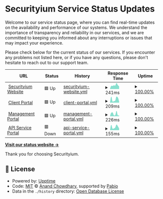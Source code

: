 # Securityium Service Status Updates

Welcome to our service status page, where you can find real-time updates on the availability and performance of our systems. We understand the importance of transparency and reliability in our services, and we are committed to keeping you informed about any interruptions or issues that may impact your experience.

Please check below for the current status of our services. If you encounter any problems not listed here, or if you have any questions, please don't hesitate to reach out to our support team.

<!--start: status pages-->
<!-- This summary is generated by Upptime (https://github.com/upptime/upptime) -->
<!-- Do not edit this manually, your changes will be overwritten -->
<!-- prettier-ignore -->
| URL | Status | History | Response Time | Uptime |
| --- | ------ | ------- | ------------- | ------ |
| <img alt="" src="https://icons.duckduckgo.com/ip3/www.securityium.com.ico" height="13"> [Securityium Website](https://www.securityium.com/) | 🟩 Up | [securityium-website.yml](https://github.com/securityium/uptime-status/commits/HEAD/history/securityium-website.yml) | <details><summary><img alt="Response time graph" src="./graphs/securityium-website/response-time-week.png" height="20"> 241ms</summary><br><a href="https://status.prosecurity.work/history/securityium-website"><img alt="Response time 363" src="https://img.shields.io/endpoint?url=https%3A%2F%2Fraw.githubusercontent.com%2Fsecurityium%2Fuptime-status%2FHEAD%2Fapi%2Fsecurityium-website%2Fresponse-time.json"></a><br><a href="https://status.prosecurity.work/history/securityium-website"><img alt="24-hour response time 177" src="https://img.shields.io/endpoint?url=https%3A%2F%2Fraw.githubusercontent.com%2Fsecurityium%2Fuptime-status%2FHEAD%2Fapi%2Fsecurityium-website%2Fresponse-time-day.json"></a><br><a href="https://status.prosecurity.work/history/securityium-website"><img alt="7-day response time 241" src="https://img.shields.io/endpoint?url=https%3A%2F%2Fraw.githubusercontent.com%2Fsecurityium%2Fuptime-status%2FHEAD%2Fapi%2Fsecurityium-website%2Fresponse-time-week.json"></a><br><a href="https://status.prosecurity.work/history/securityium-website"><img alt="30-day response time 238" src="https://img.shields.io/endpoint?url=https%3A%2F%2Fraw.githubusercontent.com%2Fsecurityium%2Fuptime-status%2FHEAD%2Fapi%2Fsecurityium-website%2Fresponse-time-month.json"></a><br><a href="https://status.prosecurity.work/history/securityium-website"><img alt="1-year response time 363" src="https://img.shields.io/endpoint?url=https%3A%2F%2Fraw.githubusercontent.com%2Fsecurityium%2Fuptime-status%2FHEAD%2Fapi%2Fsecurityium-website%2Fresponse-time-year.json"></a></details> | <details><summary><a href="https://status.prosecurity.work/history/securityium-website">100.00%</a></summary><a href="https://status.prosecurity.work/history/securityium-website"><img alt="All-time uptime 99.99%" src="https://img.shields.io/endpoint?url=https%3A%2F%2Fraw.githubusercontent.com%2Fsecurityium%2Fuptime-status%2FHEAD%2Fapi%2Fsecurityium-website%2Fuptime.json"></a><br><a href="https://status.prosecurity.work/history/securityium-website"><img alt="24-hour uptime 100.00%" src="https://img.shields.io/endpoint?url=https%3A%2F%2Fraw.githubusercontent.com%2Fsecurityium%2Fuptime-status%2FHEAD%2Fapi%2Fsecurityium-website%2Fuptime-day.json"></a><br><a href="https://status.prosecurity.work/history/securityium-website"><img alt="7-day uptime 100.00%" src="https://img.shields.io/endpoint?url=https%3A%2F%2Fraw.githubusercontent.com%2Fsecurityium%2Fuptime-status%2FHEAD%2Fapi%2Fsecurityium-website%2Fuptime-week.json"></a><br><a href="https://status.prosecurity.work/history/securityium-website"><img alt="30-day uptime 100.00%" src="https://img.shields.io/endpoint?url=https%3A%2F%2Fraw.githubusercontent.com%2Fsecurityium%2Fuptime-status%2FHEAD%2Fapi%2Fsecurityium-website%2Fuptime-month.json"></a><br><a href="https://status.prosecurity.work/history/securityium-website"><img alt="1-year uptime 99.99%" src="https://img.shields.io/endpoint?url=https%3A%2F%2Fraw.githubusercontent.com%2Fsecurityium%2Fuptime-status%2FHEAD%2Fapi%2Fsecurityium-website%2Fuptime-year.json"></a></details>
| <img alt="" src="https://icons.duckduckgo.com/ip3/clients.prosecurity.work.ico" height="13"> [Client Portal](https://clients.prosecurity.work/) | 🟩 Up | [client-portal.yml](https://github.com/securityium/uptime-status/commits/HEAD/history/client-portal.yml) | <details><summary><img alt="Response time graph" src="./graphs/client-portal/response-time-week.png" height="20"> 209ms</summary><br><a href="https://status.prosecurity.work/history/client-portal"><img alt="Response time 178" src="https://img.shields.io/endpoint?url=https%3A%2F%2Fraw.githubusercontent.com%2Fsecurityium%2Fuptime-status%2FHEAD%2Fapi%2Fclient-portal%2Fresponse-time.json"></a><br><a href="https://status.prosecurity.work/history/client-portal"><img alt="24-hour response time 63" src="https://img.shields.io/endpoint?url=https%3A%2F%2Fraw.githubusercontent.com%2Fsecurityium%2Fuptime-status%2FHEAD%2Fapi%2Fclient-portal%2Fresponse-time-day.json"></a><br><a href="https://status.prosecurity.work/history/client-portal"><img alt="7-day response time 209" src="https://img.shields.io/endpoint?url=https%3A%2F%2Fraw.githubusercontent.com%2Fsecurityium%2Fuptime-status%2FHEAD%2Fapi%2Fclient-portal%2Fresponse-time-week.json"></a><br><a href="https://status.prosecurity.work/history/client-portal"><img alt="30-day response time 188" src="https://img.shields.io/endpoint?url=https%3A%2F%2Fraw.githubusercontent.com%2Fsecurityium%2Fuptime-status%2FHEAD%2Fapi%2Fclient-portal%2Fresponse-time-month.json"></a><br><a href="https://status.prosecurity.work/history/client-portal"><img alt="1-year response time 178" src="https://img.shields.io/endpoint?url=https%3A%2F%2Fraw.githubusercontent.com%2Fsecurityium%2Fuptime-status%2FHEAD%2Fapi%2Fclient-portal%2Fresponse-time-year.json"></a></details> | <details><summary><a href="https://status.prosecurity.work/history/client-portal">100.00%</a></summary><a href="https://status.prosecurity.work/history/client-portal"><img alt="All-time uptime 99.99%" src="https://img.shields.io/endpoint?url=https%3A%2F%2Fraw.githubusercontent.com%2Fsecurityium%2Fuptime-status%2FHEAD%2Fapi%2Fclient-portal%2Fuptime.json"></a><br><a href="https://status.prosecurity.work/history/client-portal"><img alt="24-hour uptime 100.00%" src="https://img.shields.io/endpoint?url=https%3A%2F%2Fraw.githubusercontent.com%2Fsecurityium%2Fuptime-status%2FHEAD%2Fapi%2Fclient-portal%2Fuptime-day.json"></a><br><a href="https://status.prosecurity.work/history/client-portal"><img alt="7-day uptime 100.00%" src="https://img.shields.io/endpoint?url=https%3A%2F%2Fraw.githubusercontent.com%2Fsecurityium%2Fuptime-status%2FHEAD%2Fapi%2Fclient-portal%2Fuptime-week.json"></a><br><a href="https://status.prosecurity.work/history/client-portal"><img alt="30-day uptime 100.00%" src="https://img.shields.io/endpoint?url=https%3A%2F%2Fraw.githubusercontent.com%2Fsecurityium%2Fuptime-status%2FHEAD%2Fapi%2Fclient-portal%2Fuptime-month.json"></a><br><a href="https://status.prosecurity.work/history/client-portal"><img alt="1-year uptime 99.99%" src="https://img.shields.io/endpoint?url=https%3A%2F%2Fraw.githubusercontent.com%2Fsecurityium%2Fuptime-status%2FHEAD%2Fapi%2Fclient-portal%2Fuptime-year.json"></a></details>
| <img alt="" src="https://icons.duckduckgo.com/ip3/projects.prosecurity.work.ico" height="13"> [Management Portal](https://projects.prosecurity.work/) | 🟩 Up | [management-portal.yml](https://github.com/securityium/uptime-status/commits/HEAD/history/management-portal.yml) | <details><summary><img alt="Response time graph" src="./graphs/management-portal/response-time-week.png" height="20"> 226ms</summary><br><a href="https://status.prosecurity.work/history/management-portal"><img alt="Response time 194" src="https://img.shields.io/endpoint?url=https%3A%2F%2Fraw.githubusercontent.com%2Fsecurityium%2Fuptime-status%2FHEAD%2Fapi%2Fmanagement-portal%2Fresponse-time.json"></a><br><a href="https://status.prosecurity.work/history/management-portal"><img alt="24-hour response time 91" src="https://img.shields.io/endpoint?url=https%3A%2F%2Fraw.githubusercontent.com%2Fsecurityium%2Fuptime-status%2FHEAD%2Fapi%2Fmanagement-portal%2Fresponse-time-day.json"></a><br><a href="https://status.prosecurity.work/history/management-portal"><img alt="7-day response time 226" src="https://img.shields.io/endpoint?url=https%3A%2F%2Fraw.githubusercontent.com%2Fsecurityium%2Fuptime-status%2FHEAD%2Fapi%2Fmanagement-portal%2Fresponse-time-week.json"></a><br><a href="https://status.prosecurity.work/history/management-portal"><img alt="30-day response time 187" src="https://img.shields.io/endpoint?url=https%3A%2F%2Fraw.githubusercontent.com%2Fsecurityium%2Fuptime-status%2FHEAD%2Fapi%2Fmanagement-portal%2Fresponse-time-month.json"></a><br><a href="https://status.prosecurity.work/history/management-portal"><img alt="1-year response time 194" src="https://img.shields.io/endpoint?url=https%3A%2F%2Fraw.githubusercontent.com%2Fsecurityium%2Fuptime-status%2FHEAD%2Fapi%2Fmanagement-portal%2Fresponse-time-year.json"></a></details> | <details><summary><a href="https://status.prosecurity.work/history/management-portal">100.00%</a></summary><a href="https://status.prosecurity.work/history/management-portal"><img alt="All-time uptime 99.99%" src="https://img.shields.io/endpoint?url=https%3A%2F%2Fraw.githubusercontent.com%2Fsecurityium%2Fuptime-status%2FHEAD%2Fapi%2Fmanagement-portal%2Fuptime.json"></a><br><a href="https://status.prosecurity.work/history/management-portal"><img alt="24-hour uptime 100.00%" src="https://img.shields.io/endpoint?url=https%3A%2F%2Fraw.githubusercontent.com%2Fsecurityium%2Fuptime-status%2FHEAD%2Fapi%2Fmanagement-portal%2Fuptime-day.json"></a><br><a href="https://status.prosecurity.work/history/management-portal"><img alt="7-day uptime 100.00%" src="https://img.shields.io/endpoint?url=https%3A%2F%2Fraw.githubusercontent.com%2Fsecurityium%2Fuptime-status%2FHEAD%2Fapi%2Fmanagement-portal%2Fuptime-week.json"></a><br><a href="https://status.prosecurity.work/history/management-portal"><img alt="30-day uptime 100.00%" src="https://img.shields.io/endpoint?url=https%3A%2F%2Fraw.githubusercontent.com%2Fsecurityium%2Fuptime-status%2FHEAD%2Fapi%2Fmanagement-portal%2Fuptime-month.json"></a><br><a href="https://status.prosecurity.work/history/management-portal"><img alt="1-year uptime 99.99%" src="https://img.shields.io/endpoint?url=https%3A%2F%2Fraw.githubusercontent.com%2Fsecurityium%2Fuptime-status%2FHEAD%2Fapi%2Fmanagement-portal%2Fuptime-year.json"></a></details>
| <img alt="" src="https://icons.duckduckgo.com/ip3/api.prosecurity.work.ico" height="13"> [API Service Portal](https://api.prosecurity.work/docs/) | 🟥 Down | [api-service-portal.yml](https://github.com/securityium/uptime-status/commits/HEAD/history/api-service-portal.yml) | <details><summary><img alt="Response time graph" src="./graphs/api-service-portal/response-time-week.png" height="20"> 155ms</summary><br><a href="https://status.prosecurity.work/history/api-service-portal"><img alt="Response time 198" src="https://img.shields.io/endpoint?url=https%3A%2F%2Fraw.githubusercontent.com%2Fsecurityium%2Fuptime-status%2FHEAD%2Fapi%2Fapi-service-portal%2Fresponse-time.json"></a><br><a href="https://status.prosecurity.work/history/api-service-portal"><img alt="24-hour response time 82" src="https://img.shields.io/endpoint?url=https%3A%2F%2Fraw.githubusercontent.com%2Fsecurityium%2Fuptime-status%2FHEAD%2Fapi%2Fapi-service-portal%2Fresponse-time-day.json"></a><br><a href="https://status.prosecurity.work/history/api-service-portal"><img alt="7-day response time 155" src="https://img.shields.io/endpoint?url=https%3A%2F%2Fraw.githubusercontent.com%2Fsecurityium%2Fuptime-status%2FHEAD%2Fapi%2Fapi-service-portal%2Fresponse-time-week.json"></a><br><a href="https://status.prosecurity.work/history/api-service-portal"><img alt="30-day response time 239" src="https://img.shields.io/endpoint?url=https%3A%2F%2Fraw.githubusercontent.com%2Fsecurityium%2Fuptime-status%2FHEAD%2Fapi%2Fapi-service-portal%2Fresponse-time-month.json"></a><br><a href="https://status.prosecurity.work/history/api-service-portal"><img alt="1-year response time 198" src="https://img.shields.io/endpoint?url=https%3A%2F%2Fraw.githubusercontent.com%2Fsecurityium%2Fuptime-status%2FHEAD%2Fapi%2Fapi-service-portal%2Fresponse-time-year.json"></a></details> | <details><summary><a href="https://status.prosecurity.work/history/api-service-portal">100.00%</a></summary><a href="https://status.prosecurity.work/history/api-service-portal"><img alt="All-time uptime 99.99%" src="https://img.shields.io/endpoint?url=https%3A%2F%2Fraw.githubusercontent.com%2Fsecurityium%2Fuptime-status%2FHEAD%2Fapi%2Fapi-service-portal%2Fuptime.json"></a><br><a href="https://status.prosecurity.work/history/api-service-portal"><img alt="24-hour uptime 100.00%" src="https://img.shields.io/endpoint?url=https%3A%2F%2Fraw.githubusercontent.com%2Fsecurityium%2Fuptime-status%2FHEAD%2Fapi%2Fapi-service-portal%2Fuptime-day.json"></a><br><a href="https://status.prosecurity.work/history/api-service-portal"><img alt="7-day uptime 100.00%" src="https://img.shields.io/endpoint?url=https%3A%2F%2Fraw.githubusercontent.com%2Fsecurityium%2Fuptime-status%2FHEAD%2Fapi%2Fapi-service-portal%2Fuptime-week.json"></a><br><a href="https://status.prosecurity.work/history/api-service-portal"><img alt="30-day uptime 99.89%" src="https://img.shields.io/endpoint?url=https%3A%2F%2Fraw.githubusercontent.com%2Fsecurityium%2Fuptime-status%2FHEAD%2Fapi%2Fapi-service-portal%2Fuptime-month.json"></a><br><a href="https://status.prosecurity.work/history/api-service-portal"><img alt="1-year uptime 99.99%" src="https://img.shields.io/endpoint?url=https%3A%2F%2Fraw.githubusercontent.com%2Fsecurityium%2Fuptime-status%2FHEAD%2Fapi%2Fapi-service-portal%2Fuptime-year.json"></a></details>

<!--end: status pages-->

[**Visit our status website →**](https://securityium.github.io/uptime-status)

Thank you for choosing Securityium.

## 📄 License

- Powered by: [Upptime](https://github.com/upptime/upptime)
- Code: [MIT](./LICENSE) © [Anand Chowdhary](https://anandchowdhary.com), supported by [Pabio](https://pabio.com)
- Data in the `./history` directory: [Open Database License](https://opendatacommons.org/licenses/odbl/1-0/)
